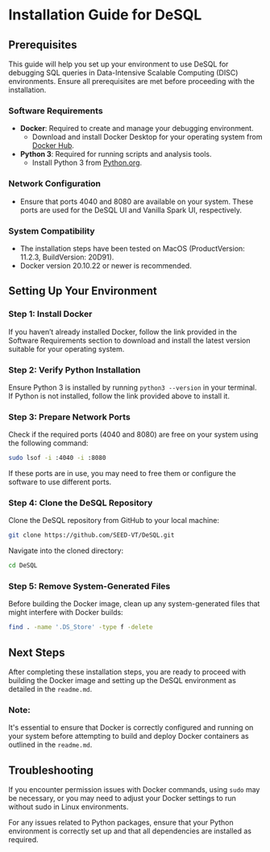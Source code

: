 # Installation Guide for DeSQL

## Prerequisites
This guide will help you set up your environment to use DeSQL for debugging SQL queries in Data-Intensive Scalable Computing (DISC) environments. Ensure all prerequisites are met before proceeding with the installation.

### Software Requirements
- **Docker**: Required to create and manage your debugging environment.
  - Download and install Docker Desktop for your operating system from [Docker Hub](https://www.docker.com/products/docker-desktop/).
- **Python 3**: Required for running scripts and analysis tools.
  - Install Python 3 from [Python.org](https://www.python.org/downloads/).

### Network Configuration
- Ensure that ports 4040 and 8080 are available on your system. These ports are used for the DeSQL UI and Vanilla Spark UI, respectively.

### System Compatibility
- The installation steps have been tested on MacOS (ProductVersion: 11.2.3, BuildVersion: 20D91).
- Docker version 20.10.22 or newer is recommended.

## Setting Up Your Environment

### Step 1: Install Docker
If you haven’t already installed Docker, follow the link provided in the Software Requirements section to download and install the latest version suitable for your operating system.

### Step 2: Verify Python Installation
Ensure Python 3 is installed by running `python3 --version` in your terminal. If Python is not installed, follow the link provided above to install it.

### Step 3: Prepare Network Ports
Check if the required ports (4040 and 8080) are free on your system using the following command:
```bash
sudo lsof -i :4040 -i :8080
```
If these ports are in use, you may need to free them or configure the software to use different ports.

### Step 4: Clone the DeSQL Repository
Clone the DeSQL repository from GitHub to your local machine:
```sh
git clone https://github.com/SEED-VT/DeSQL.git
```
Navigate into the cloned directory:
```sh
cd DeSQL
```

### Step 5: Remove System-Generated Files
Before building the Docker image, clean up any system-generated files that might interfere with Docker builds:
```sh
find . -name '.DS_Store' -type f -delete
```

## Next Steps
After completing these installation steps, you are ready to proceed with building the Docker image and setting up the DeSQL environment as detailed in the `readme.md`.

### Note:
It's essential to ensure that Docker is correctly configured and running on your system before attempting to build and deploy Docker containers as outlined in the `readme.md`.

## Troubleshooting
If you encounter permission issues with Docker commands, using `sudo` may be necessary, or you may need to adjust your Docker settings to run without sudo in Linux environments.

For any issues related to Python packages, ensure that your Python environment is correctly set up and that all dependencies are installed as required.
